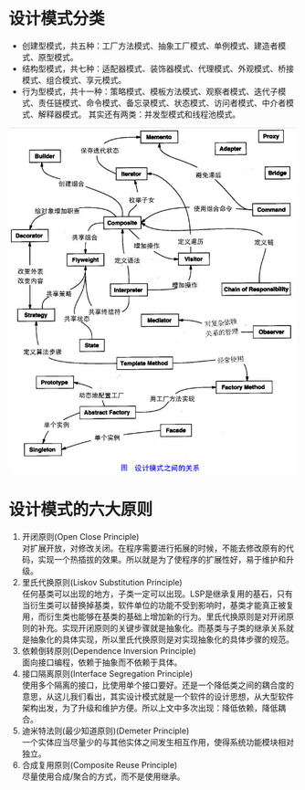 # 设计模式分类
- 创建型模式，共五种：工厂方法模式、抽象工厂模式、单例模式、建造者模式、原型模式。
- 结构型模式，共七种：适配器模式、装饰器模式、代理模式、外观模式、桥接模式、组合模式、享元模式。
- 行为型模式，共十一种：策略模式、模板方法模式、观察者模式、迭代子模式、责任链模式、命令模式、备忘录模式、状态模式、访问者模式、中介者模式、解释器模式。
其实还有两类：并发型模式和线程池模式。

![designpattern.png](images/designpattern.png)

# 设计模式的六大原则
1. 开闭原则(Open Close Principle)  
对扩展开放，对修改关闭。在程序需要进行拓展的时候，不能去修改原有的代码，实现一个热插拔的效果。所以就是为了使程序的扩展性好，易于维护和升级。
2. 里氏代换原则(Liskov Substitution Principle)  
任何基类可以出现的地方，子类一定可以出现。LSP是继承复用的基石，只有当衍生类可以替换掉基类，软件单位的功能不受到影响时，基类才能真正被复用，而衍生类也能够在基类的基础上增加新的行为。里氏代换原则是对开闭原则的补充。实现开闭原则的关键步骤就是抽象化。而基类与子类的继承关系就是抽象化的具体实现，所以里氏代换原则是对实现抽象化的具体步骤的规范。
3. 依赖倒转原则(Dependence Inversion Principle)  
面向接口编程，依赖于抽象而不依赖于具体。
4. 接口隔离原则(Interface Segregation Principle)  
使用多个隔离的接口，比使用单个接口要好。还是一个降低类之间的耦合度的意思，从这儿我们看出，其实设计模式就是一个软件的设计思想，从大型软件架构出发，为了升级和维护方便。所以上文中多次出现：降低依赖，降低耦合。
5. 迪米特法则(最少知道原则)(Demeter Principle)  
一个实体应当尽量少的与其他实体之间发生相互作用，使得系统功能模块相对独立。
6. 合成复用原则(Composite Reuse Principle)  
尽量使用合成/聚合的方式，而不是使用继承。
